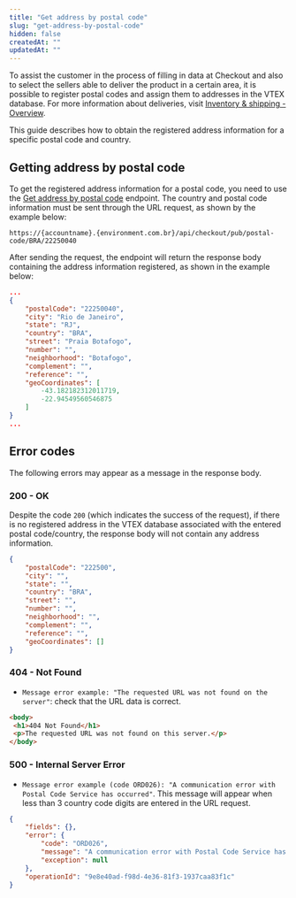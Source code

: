 ```yaml
---
title: "Get address by postal code"
slug: "get-address-by-postal-code"
hidden: false
createdAt: ""
updatedAt: ""
---
```

To assist the customer in the process of filling in data at Checkout and also to select the sellers able to deliver the product in a certain area, it is possible to register postal codes and assign them to addresses in the VTEX database. For more information about deliveries, visit [Inventory & shipping - Overview](https://help.vtex.com/en/tutorial/visao-geral-logistics--tutorials_143).

This guide describes how to obtain the registered address information for a specific postal code and country.

## Getting address by postal code

To get the registered address information for a postal code, you need to use the [Get address by postal code](https://developers.vtex.com/docs/api-reference/checkout-api#get-/api/checkout/pub/postal-code/-countryCode-/-postalCode-) endpoint. The country and postal code information must be sent through the URL request, as shown by the example below:

`https://{accountname}.{environment.com.br}/api/checkout/pub/postal-code/BRA/22250040`

After sending the request, the endpoint will return the response body containing the address information registered, as shown in the example below:

```json
...
{
    "postalCode": "22250040",
    "city": "Rio de Janeiro",
    "state": "RJ",
    "country": "BRA",
    "street": "Praia Botafogo",
    "number": "",
    "neighborhood": "Botafogo",
    "complement": "",
    "reference": "",
    "geoCoordinates": [
        -43.182182312011719,
        -22.94549560546875
    ]
}
...
```

## Error codes

The following errors may appear as a message in the response body.

### 200 - OK

Despite the code `200` (which indicates the success of the request), if there is no registered address in the VTEX database associated with the entered postal code/country, the response body will not contain any address information.

```json
{
    "postalCode": "222500",
    "city": "",
    "state": "",
    "country": "BRA",
    "street": "",
    "number": "",
    "neighborhood": "",
    "complement": "",
    "reference": "",
    "geoCoordinates": []
}
```

### 404 - Not Found

- `Message error example: "The requested URL was not found on the server"`: check that the URL data is correct.

```html
<body>
 <h1>404 Not Found</h1>
 <p>The requested URL was not found on this server.</p>
</body>
```

### 500 - Internal Server Error

- `Message error example (code ORD026): "A communication error with Postal Code Service has occurred"`. This message will appear when less than 3 country code digits are entered in the URL request.

```json
{
    "fields": {},
    "error": {
        "code": "ORD026",
        "message": "A communication error with Postal Code Service has occurred",
        "exception": null
    },
    "operationId": "9e8e40ad-f98d-4e36-81f3-1937caa83f1c"
}
```
